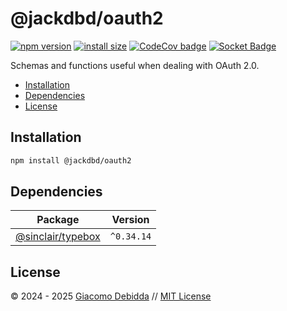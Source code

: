 # @jackdbd/oauth2

[![npm version](https://badge.fury.io/js/@jackdbd%2Foauth2.svg)](https://badge.fury.io/js/@jackdbd%2Foauth2)
[![install size](https://packagephobia.com/badge?p=@jackdbd/oauth2)](https://packagephobia.com/result?p=@jackdbd/oauth2)
[![CodeCov badge](https://codecov.io/gh/jackdbd/rapido/graph/badge.svg?token=BpFF8tmBYS)](https://app.codecov.io/gh/jackdbd/rapido?flags%5B0%5D=oauth2)
[![Socket Badge](https://socket.dev/api/badge/npm/package/@jackdbd/oauth2)](https://socket.dev/npm/package/@jackdbd/oauth2)

Schemas and functions useful when dealing with OAuth 2.0.

- [Installation](#installation)
- [Dependencies](#dependencies)
- [License](#license)

## Installation

```sh
npm install @jackdbd/oauth2
```

## Dependencies

| Package | Version |
|---|---|
| [@sinclair/typebox](https://www.npmjs.com/package/@sinclair/typebox) | `^0.34.14` |

## License

&copy; 2024 - 2025 [Giacomo Debidda](https://www.giacomodebidda.com/) // [MIT License](https://spdx.org/licenses/MIT.html)

